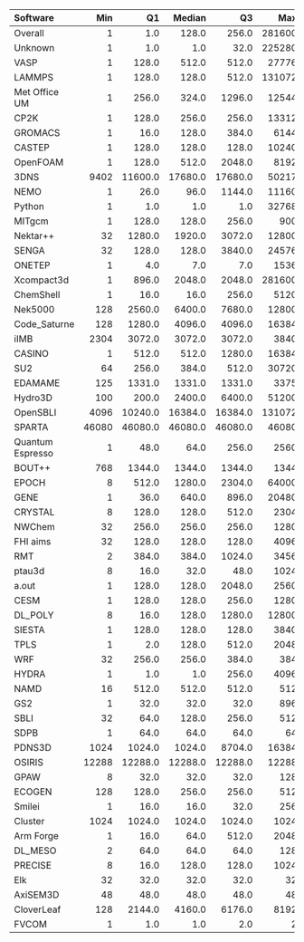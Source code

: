 | Software         |   Min |      Q1 |   Median |      Q3 |    Max |    Jobs |     Nodeh |   PercentUse |   Users |   Projects |
|:-----------------|------:|--------:|---------:|--------:|-------:|--------:|----------:|-------------:|--------:|-----------:|
| Overall          |     1 |     1.0 |    128.0 |   256.0 | 281600 | 1036377 | 3604971.3 |        100.0 |     894 |        127 |
| Unknown          |     1 |     1.0 |      1.0 |    32.0 | 225280 |  399437 |  720112.0 |         20.0 |     432 |         92 |
| VASP             |     1 |   128.0 |    512.0 |   512.0 |  27776 |  147367 |  669741.1 |         18.6 |     136 |         13 |
| LAMMPS           |     1 |   128.0 |    128.0 |   512.0 | 131072 |   13788 |  358876.6 |         10.0 |      68 |         20 |
| Met Office UM    |     1 |   256.0 |    324.0 |  1296.0 |  12544 |   36519 |  319817.3 |          8.9 |      69 |          3 |
| CP2K             |     1 |   128.0 |    256.0 |   256.0 |  13312 |  234133 |  179407.0 |          5.0 |      60 |         11 |
| GROMACS          |     1 |    16.0 |    128.0 |   384.0 |   6144 |    7577 |  137243.5 |          3.8 |      47 |          8 |
| CASTEP           |     1 |   128.0 |    128.0 |   128.0 |  10240 |   87796 |  128506.4 |          3.6 |      52 |          6 |
| OpenFOAM         |     1 |   128.0 |    512.0 |  2048.0 |   8192 |    2425 |  108661.8 |          3.0 |      42 |         19 |
| 3DNS             |  9402 | 11600.0 |  17680.0 | 17680.0 |  50217 |      47 |   91119.4 |          2.5 |       2 |          1 |
| NEMO             |     1 |    26.0 |     96.0 |  1144.0 |  11160 |   14638 |   79064.1 |          2.2 |      22 |          2 |
| Python           |     1 |     1.0 |      1.0 |     1.0 |  32768 |   18029 |   74208.8 |          2.1 |      46 |         24 |
| MITgcm           |     1 |   128.0 |    128.0 |   256.0 |    900 |   23711 |   68672.0 |          1.9 |      17 |          3 |
| Nektar++         |    32 |  1280.0 |   1920.0 |  3072.0 |  12800 |     451 |   65304.0 |          1.8 |       8 |          4 |
| SENGA            |    32 |   128.0 |    128.0 |  3840.0 |  24576 |     123 |   60204.6 |          1.7 |       6 |          4 |
| ONETEP           |     1 |     4.0 |      7.0 |     7.0 |   1536 |    5563 |   60081.2 |          1.7 |      10 |          1 |
| Xcompact3d       |     1 |   896.0 |   2048.0 |  2048.0 | 281600 |     470 |   57350.3 |          1.6 |      16 |          8 |
| ChemShell        |     1 |    16.0 |     16.0 |   256.0 |   5120 |    2695 |   51918.8 |          1.4 |      16 |          5 |
| Nek5000          |   128 |  2560.0 |   6400.0 |  7680.0 |  12800 |     165 |   38860.1 |          1.1 |       4 |          3 |
| Code_Saturne     |   128 |  1280.0 |   4096.0 |  4096.0 |  16384 |     137 |   32971.3 |          0.9 |       5 |          3 |
| iIMB             |  2304 |  3072.0 |   3072.0 |  3072.0 |   3840 |      92 |   31443.0 |          0.9 |       1 |          1 |
| CASINO           |     1 |   512.0 |    512.0 |  1280.0 |  16384 |     559 |   29530.7 |          0.8 |       3 |          2 |
| SU2              |    64 |   256.0 |    384.0 |   512.0 |  30720 |     287 |   23971.0 |          0.7 |       7 |          2 |
| EDAMAME          |   125 |  1331.0 |   1331.0 |  1331.0 |   3375 |     174 |   22297.3 |          0.6 |       2 |          1 |
| Hydro3D          |   100 |   200.0 |   2400.0 |  6400.0 |  51200 |     461 |   21954.4 |          0.6 |       2 |          1 |
| OpenSBLI         |  4096 | 10240.0 |  16384.0 | 16384.0 | 131072 |      35 |   19172.7 |          0.5 |       2 |          2 |
| SPARTA           | 46080 | 46080.0 |  46080.0 | 46080.0 |  46080 |       7 |   17883.8 |          0.5 |       1 |          1 |
| Quantum Espresso |     1 |    48.0 |     64.0 |   256.0 |   2560 |    6872 |   17846.0 |          0.5 |      22 |          6 |
| BOUT++           |   768 |  1344.0 |   1344.0 |  1344.0 |   1344 |      93 |   17215.0 |          0.5 |       1 |          1 |
| EPOCH            |     8 |   512.0 |   1280.0 |  2304.0 |  64000 |     765 |   16516.6 |          0.5 |       8 |          1 |
| GENE             |     1 |    36.0 |    640.0 |   896.0 |  20480 |     416 |   13040.7 |          0.4 |       4 |          3 |
| CRYSTAL          |     8 |   128.0 |    128.0 |   512.0 |   2304 |     769 |   11558.6 |          0.3 |       8 |          2 |
| NWChem           |    32 |   256.0 |    256.0 |   256.0 |   1280 |    2678 |   10475.0 |          0.3 |      16 |          6 |
| FHI aims         |    32 |   128.0 |    128.0 |   128.0 |   4096 |   13882 |    7914.3 |          0.2 |       8 |          3 |
| RMT              |     2 |   384.0 |    384.0 |  1024.0 |   3456 |     318 |    6946.8 |          0.2 |       4 |          1 |
| ptau3d           |     8 |    16.0 |     32.0 |    48.0 |   1024 |      41 |    6135.6 |          0.2 |       2 |          1 |
| a.out            |     1 |   128.0 |    128.0 |  2048.0 |   2560 |     427 |    6095.7 |          0.2 |      10 |          6 |
| CESM             |     1 |   128.0 |    128.0 |   256.0 |   1280 |     521 |    4553.4 |          0.1 |       6 |          2 |
| DL_POLY          |     8 |    16.0 |    128.0 |  1280.0 |  12800 |      84 |    4359.2 |          0.1 |       3 |          2 |
| SIESTA           |     1 |   128.0 |    128.0 |   128.0 |   3840 |    2503 |    2347.5 |          0.1 |       6 |          2 |
| TPLS             |     1 |     2.0 |    128.0 |   512.0 |   2048 |      91 |    2138.9 |          0.1 |       4 |          2 |
| WRF              |    32 |   256.0 |    256.0 |   384.0 |    384 |     203 |    1636.0 |          0.0 |       5 |          3 |
| HYDRA            |     1 |     1.0 |      1.0 |   256.0 |   4096 |     127 |    1608.2 |          0.0 |       8 |          4 |
| NAMD             |    16 |   512.0 |    512.0 |   512.0 |    512 |      38 |    1328.5 |          0.0 |       3 |          2 |
| GS2              |     1 |    32.0 |     32.0 |    32.0 |    896 |    8323 |    1016.8 |          0.0 |       3 |          1 |
| SBLI             |    32 |    64.0 |    128.0 |   256.0 |    512 |     116 |     908.1 |          0.0 |       3 |          2 |
| SDPB             |     1 |    64.0 |     64.0 |    64.0 |     64 |     632 |     580.6 |          0.0 |       1 |          1 |
| PDNS3D           |  1024 |  1024.0 |   1024.0 |  8704.0 |  16384 |       3 |     576.0 |          0.0 |       1 |          1 |
| OSIRIS           | 12288 | 12288.0 |  12288.0 | 12288.0 |  12288 |      15 |     492.1 |          0.0 |       1 |          1 |
| GPAW             |     8 |    32.0 |     32.0 |    32.0 |    128 |     113 |     384.8 |          0.0 |       1 |          1 |
| ECOGEN           |   128 |   128.0 |    256.0 |   256.0 |    512 |      33 |     347.6 |          0.0 |       1 |          1 |
| Smilei           |     1 |    16.0 |     16.0 |    32.0 |    256 |      61 |     218.1 |          0.0 |       4 |          1 |
| Cluster          |  1024 |  1024.0 |   1024.0 |  1024.0 |   1024 |      77 |     216.9 |          0.0 |       1 |          1 |
| Arm Forge        |     1 |    16.0 |     64.0 |   512.0 |   2048 |     308 |      71.7 |          0.0 |      19 |         13 |
| DL_MESO          |     2 |    64.0 |     64.0 |    64.0 |    128 |      94 |      50.5 |          0.0 |       2 |          1 |
| PRECISE          |     8 |    16.0 |    128.0 |   128.0 |   1024 |      68 |      14.6 |          0.0 |       1 |          1 |
| Elk              |    32 |    32.0 |     32.0 |    32.0 |     32 |       2 |       2.5 |          0.0 |       1 |          1 |
| AxiSEM3D         |    48 |    48.0 |     48.0 |    48.0 |     48 |      11 |       1.6 |          0.0 |       1 |          1 |
| CloverLeaf       |   128 |  2144.0 |   4160.0 |  6176.0 |   8192 |       2 |       0.4 |          0.0 |       1 |          1 |
| FVCOM            |     1 |     1.0 |      1.0 |     2.0 |      2 |       5 |       0.0 |          0.0 |       1 |          1 |